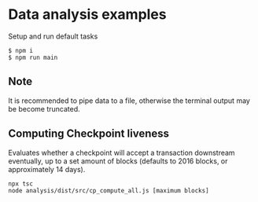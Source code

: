 # Data analysis examples

Setup and run default tasks
```
$ npm i
$ npm run main
```

## Note
It is recommended to pipe data to a file, otherwise the terminal output may be become truncated.

## Computing Checkpoint liveness 
Evaluates whether a checkpoint will accept a transaction downstream eventually, up to a set amount of blocks (defaults to 2016 blocks, or approximately 14 days). 
```
npx tsc
node analysis/dist/src/cp_compute_all.js [maximum blocks]
```